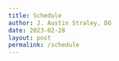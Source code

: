 ```yaml
---
title: Schedule
author: J. Austin Straley, DO
date: 2023-02-28
layout: post
permalink: /schedule
---
```


<!-- not built -->